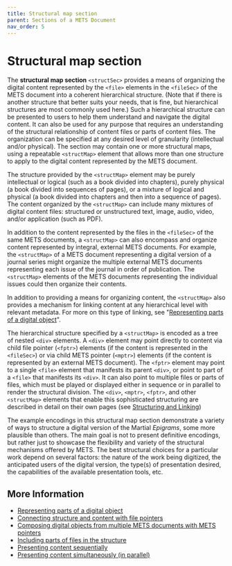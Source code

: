 ```yaml
---
title: Structural map section
parent: Sections of a METS Document
nav_order: 5
---
```

# Structural map section

The **structural map section** `<structSec>` provides a means of organizing the digital content represented by the `<file>` elements in the `<fileSec>` of the METS document into a coherent hierarchical structure. (Note that if there is another structure that better suits your needs, that is fine, but hierarchical structures are most commonly used here.) Such a hierarchical structure can be presented to users to help them understand and navigate the digital content. It can also be used for any purpose that requires an understanding of the structural relationship of content files or parts of content files. The organization can be specified at any desired level of granularity (intellectual and/or physical). The section may contain one or more structural maps, using a repeatable `<structMap>` element that allows more than one structure to apply to the digital content represented by the METS document.

The structure provided by the `<structMap>` element may be purely intellectual or logical (such as a book divided into chapters), purely physical (a book divided into sequences of pages), or a mixture of logical and physical (a book divided into chapters and then into a sequence of pages). The content organized by the `<structMap>` can include many mixtures of digital content files: structured or unstructured text, image, audio, video, and/or application (such as PDF).

In addition to the content represented by the files in the `<fileSec>` of the same METS documents, a `<structMap>` can also encompass and organize content represented by integral, external METS documents. For example, the `<structMap>` of a METS document representing a digital version of a journal series might organize the multiple external METS documents representing each issue of the journal in order of publication. The `<structMap>` elements of the METS documents representing the individual issues could then organize their contents.

In addition to providing a means for organizing content, the `<structMap>` also provides a mechanism for linking content at any hierarchical level with relevant metadata. For more on this type of linking, see "[Representing parts of a digital object](../howto/div.md)".

The hierarchical structure specified by a `<structMap>` is encoded as a tree of nested `<div>` elements. A `<div>` element may point directly to content via child file pointer (`<fptr>`) elements (if the content is represented in the `<fileSec>`) or via child METS pointer (`<mptr>`) elements (if the content is represented by an external METS document). The `<fptr>` element may point to a single `<file>` element that manifests its parent `<div>`, or point to part of a `<file>` that manifests its `<div>`. It can also point to multiple files or parts of files, which must be played or displayed either in sequence or in parallel to render the structural division. The `<div>`, `<mptr>`, `<fptr>`, and other `<structMap>` elements that enable this sophisticated structuring are described in detail on their own pages (see [Structuring and Linking](../mets_howtos.md#structuring-and-linking))

The example encodings in this structural map section demonstrate a variety of ways to structure a digital version of the Martial *Epigrams*, some more plausible than others. The main goal is not to present definitive encodings, but rather just to showcase the flexibility and variety of the structural mechanisms offered by METS. The best structural choices for a particular work depend on several factors: the nature of the work being digitized, the anticipated users of the digital version, the type(s) of presentation desired, the capabilities of the available presentation tools, etc.

## More Information

* [Representing parts of a digital object](../howto/div.md)
* [Connecting structure and content with file pointers](../howto/fptr.md)
* [Composing digital objects from multiple METS documents with METS pointers](../howto/mptr.md)
* [Including parts of files in the structure](../howto/area.md)
* [Presenting content sequentially](../howto/seq.md)
* [Presenting content simultaneously (in parallel)](../howto/par.md)
